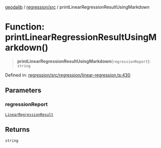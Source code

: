 [geodalib](../../../modules.md) / [regression/src](../index.md) / printLinearRegressionResultUsingMarkdown

# Function: printLinearRegressionResultUsingMarkdown()

> **printLinearRegressionResultUsingMarkdown**(`regressionReport`): `string`

Defined in: [regression/src/regression/linear-regression.ts:430](https://github.com/GeoDaCenter/geoda-lib/blob/3f9453a08cf3d7f96b1a0d65d18359804129d8d2/js/packages/regression/src/regression/linear-regression.ts#L430)

## Parameters

### regressionReport

[`LinearRegressionResult`](../type-aliases/LinearRegressionResult.md)

## Returns

`string`

